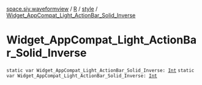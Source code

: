[space.siy.waveformview](../../index.md) / [R](../index.md) / [style](index.md) / [Widget_AppCompat_Light_ActionBar_Solid_Inverse](./-widget_-app-compat_-light_-action-bar_-solid_-inverse.md)

# Widget_AppCompat_Light_ActionBar_Solid_Inverse

`static var Widget_AppCompat_Light_ActionBar_Solid_Inverse: `[`Int`](https://kotlinlang.org/api/latest/jvm/stdlib/kotlin/-int/index.html)
`static var Widget_AppCompat_Light_ActionBar_Solid_Inverse: `[`Int`](https://kotlinlang.org/api/latest/jvm/stdlib/kotlin/-int/index.html)